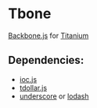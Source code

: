 Tbone
=====

[Backbone.js](http://backbonejs.org) for [Titanium](http://www.appcelerator.com/)

## Dependencies:

- [ioc.js](http://github.com/tgriesser/ioc.js)
- [tdollar.js](http://github.com/tiplus/tdollar)
- [underscore](http://underscorejs.org) or [lodash](http://lodash.com)